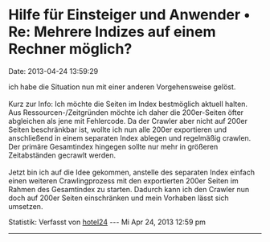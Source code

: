Hilfe für Einsteiger und Anwender • Re: Mehrere Indizes auf einem Rechner möglich?
==================================================================================

Date: 2013-04-24 13:59:29

ich habe die Situation nun mit einer anderen Vorgehensweise gelöst.\
\
Kurz zur Info: Ich möchte die Seiten im Index bestmöglich aktuell
halten. Aus Ressourcen-/Zeitgründen möchte ich daher die 200er-Seiten
öfter abgleichen als jene mit Fehlercode. Da der Crawler aber nicht auf
200er Seiten beschränkbar ist, wollte ich nun alle 200er exportieren und
anschließend in einem separaten Index ablegen und regelmäßig crawlen.
Der primäre Gesamtindex hingegen sollte nur mehr in größeren
Zeitabständen gecrawlt werden.\
\
Jetzt bin ich auf die Idee gekommen, anstelle des separaten Index
einfach einen weiteren Crawlingprozess mit den exportierten 200er Seiten
im Rahmen des Gesamtindex zu starten. Dadurch kann ich den Crawler nun
doch auf 200er Seiten einschränken und mein Vorhaben lässt sich
umsetzen.

Statistik: Verfasst von
[hotel24](http://forum.yacy-websuche.de/memberlist.php?mode=viewprofile&u=8871)
--- Mi Apr 24, 2013 12:59 pm

------------------------------------------------------------------------
